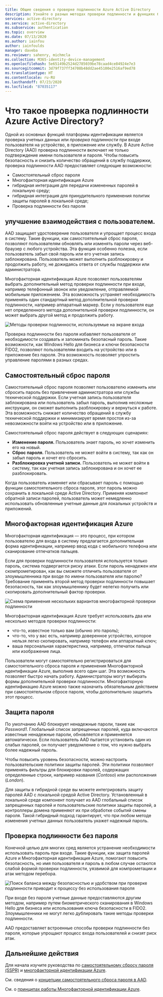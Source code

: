 ```yaml
---
title: Общие сведения о проверке подлинности Azure Active Directory
description: Узнайте о разных методах проверки подлинности и функциях безопасности, используемых при входе пользователей с помощью Azure Active Directory.
services: active-directory
ms.service: active-directory
ms.subservice: authentication
ms.topic: overview
ms.date: 07/13/2020
ms.author: iainfou
author: iainfoulds
manager: daveba
ms.reviewer: sahenry, michmcla
ms.collection: M365-identity-device-management
ms.openlocfilehash: 5e65149b2524d2785039be78caad4ce84924e7e3
ms.sourcegitcommit: 3d79f737ff34708b48dd2ae45100e2516af9ed78
ms.translationtype: HT
ms.contentlocale: ru-RU
ms.lasthandoff: 07/23/2020
ms.locfileid: "87035117"
---
```

# <a name="what-is-azure-active-directory-authentication"></a>Что такое проверка подлинности Azure Active Directory?

Одной из основных функций платформы идентификации является проверка учетных данных или *проверка подлинности* при входе пользователя на устройство, в приложение или службу. В Azure Active Directory (AAD) проверка подлинности включает не только подтверждение имени пользователя и пароля. Чтобы повысить безопасность и снизить количество обращений в службу поддержки, проверка подлинности AAD предоставляет следующие возможности:

* Самостоятельный сброс пароля
* Многофакторная идентификация Azure
* гибридная интеграция для передачи измененных паролей в локальную среду;
* гибридная интеграция для принудительного применения политик защиты паролей в локальной среде;
* Проверка подлинности без пароля

## <a name="improve-the-end-user-experience"></a>улучшение взаимодействия с пользователем.

AAD защищает удостоверение пользователя и упрощает процесс входа в систему. Такие функции, как самостоятельный сброс пароля, позволяют пользователям обновлять или изменять пароли через веб-браузер с любого устройства. Эта функция особенно полезна, если пользователь забыл свой пароль или его учетная запись заблокирована. Пользователь может выполнить разблокировку и продолжить работу, не дожидаясь ответа от службы поддержки или администратора.

Многофакторная идентификация Azure позволяет пользователям выбрать дополнительный метод проверки подлинности при входе, например телефонный звонок или уведомление, отправляемой мобильным приложением. Эта возможность устраняет необходимость применять один стандартный метод дополнительной проверки подлинности, например аппаратный маркер. Если у пользователя еще нет определенного метода дополнительной проверки подлинности, он может выбрать другой метод и продолжить работу.

![Методы проверки подлинности, используемые на экране входа](media/concept-authentication-methods/overview-login.png)

Проверка подлинности без пароля избавляет пользователя от необходимости создавать и запоминать безопасный пароль. Такие возможности, как Windows Hello для бизнеса и ключи безопасности FIDO2, позволяют пользователям входить на устройство или в приложение без пароля. Эта возможность позволяет упростить управление паролями в разных средах.

## <a name="self-service-password-reset"></a>Самостоятельный сброс пароля

Самостоятельный сброс пароля позволяет пользователю изменить или сбросить пароль без привлечения администратора или службы технической поддержки. Если учетная запись пользователя заблокирована или пользователь забыл пароль, выполнив несложные инструкции, он сможет выполнить разблокировку и вернуться к работе. Эта возможность снижает количество обращений в службу технической поддержки и минимизирует время простоя из-за невозможности войти на устройство или в приложение.

Самостоятельный сброс пароля действует в следующих сценариях:

* **Изменение пароля.** Пользователь знает пароль, но хочет изменить его на новый.
* **Сброс пароля.** Пользователь не может войти в систему, так как он забыл пароль и хочет его сбросить.
* **Разблокировка учетной записи.** Пользователь не может войти в систему, так как учетная запись заблокирована и он хочет ее разблокировать.

Когда пользователь изменяет или сбрасывает пароль с помощью функции самостоятельного сброса пароля, этот пароль можно сохранить в локальной среде Active Directory. Применяя компонент обратной записи паролей, пользователь может немедленно использовать обновленные учетные данные для локальных устройств и приложений.

## <a name="azure-multi-factor-authentication"></a>Многофакторная идентификация Azure

Многофакторная идентификация — это процесс, при котором пользователю для входа в систему предлагается дополнительная форма идентификации, например ввод кода с мобильного телефона или сканирование отпечатков пальцев.

Если для проверки подлинности пользователя используется только пароль, система подвергается риску атаки. Если пароль ненадежен или скомпрометирован, как вы сможете отличить пользователя от злоумышленника при входе по имени пользователя или паролю? Требование применять второй метод проверки подлинности повышает безопасность, так как злоумышленнику будет нелегко получить или скопировать дополнительный фактор проверки.

![Схема применения нескольких вариантов многофакторной проверки подлинности](./media/concept-mfa-howitworks/methods.png)

Многофакторная идентификация Azure требует использовать два или несколько методов проверки подлинности:

* что-то, известное только вам (обычно это пароль);
* что-то, что у вас есть, например доверенное устройство, которое нельзя легко скопировать, например телефон или аппаратный ключ;
* ваша персональная характеристика, например, отпечаток пальца или изображение лица.

Пользователи могут самостоятельно регистрироваться для самостоятельного сброса пароля и применения Многофакторной идентификации Azure, выполнив всего один шаг. Эта возможность позволяет быстро начать работу. Администраторы могут выбирать формы дополнительной проверки подлинности. Многофакторную идентификацию Azure можно также назначить обязательным действием при самостоятельном сбросе пароля, чтобы дополнительно защитить этот процесс.

## <a name="password-protection"></a>Защита пароля

По умолчанию AAD блокирует ненадежные пароли, такие как *Password1*. Глобальный список запрещенных паролей, куда включаются известные ненадежные пароли, обновляется и применяется автоматически. Если пользователь AAD пытается установить один из слабых паролей, он получает уведомление о том, что нужно выбрать более надежный пароль.

Чтобы повысить уровень безопасности, можно настроить пользовательские политики защиты паролей. Эти политики позволяют применять фильтры для блокировки паролей, содержащих определенные строки, например названия (*Contoso*) или расположения (*London*).

Для защиты в гибридной среде вы можете интегрировать защиту паролей AAD с локальной средой Active Directory. Установленный в локальной среде компонент получает из AAD глобальный список запрещенных паролей и пользовательские политики защиты паролей, а контроллеры домена применяют их при обработке событий смены пароля. Такой гибридный подход гарантирует, что при любом методе изменения учетных данных пользователь укажет надежный пароль.

## <a name="passwordless-authentication"></a>Проверка подлинности без пароля

Конечной целью для многих сред является устранение необходимости использовать пароль при входе. Такие функции, как защита паролей Azure и Многофакторная идентификация Azure, помогают повысить безопасность, но имя пользователя и пароль в любом случае остаются слабой формой проверки подлинности, уязвимой для компрометации и атак методом перебора.

![Поиск баланса между безопасностью и удобством при проверке подлинности приводит к процессу без использования пароля](./media/concept-authentication-passwordless/passwordless-convenience-security.png)

При входе без пароля учетные данные предоставляются другим методом, например путем биометрического сканирования в Windows Hello для бизнеса или использования ключа безопасности в FIDO2. Злоумышленники не могут легко дублировать такие методы проверки подлинности.

AAD предоставляет встроенные способы проверки подлинности без пароля, которые упрощают процесс входа пользователей и снизят риск атак.

## <a name="next-steps"></a>Дальнейшие действия

Для начала изучите руководства по [самостоятельному сбросу пароля (SSPR)][tutorial-sspr] и [многофакторной идентификации Azure][tutorial-azure-mfa].

См. сведения о [концепции самостоятельного сброса пароля в AAD][concept-sspr].

См. о [принципах работы Многофакторной идентификации Azure][concept-mfa].

<!-- INTERNAL LINKS -->
[tutorial-sspr]: tutorial-enable-sspr.md
[tutorial-azure-mfa]: tutorial-enable-azure-mfa.md
[concept-sspr]: concept-sspr-howitworks.md
[concept-mfa]: concept-mfa-howitworks.md
